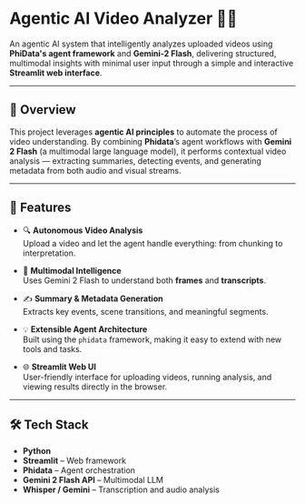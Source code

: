 # Agentic AI Video Analyzer 🎥🧠

An agentic AI system that intelligently analyzes uploaded videos using **PhiData's agent framework** and **Gemini-2 Flash**, delivering structured, multimodal insights with minimal user input through a simple and interactive **Streamlit web interface**.

---

## 🚀 Overview

This project leverages **agentic AI principles** to automate the process of video understanding. By combining **Phidata**’s agent workflows with **Gemini 2 Flash** (a multimodal large language model), it performs contextual video analysis — extracting summaries, detecting events, and generating metadata from both audio and visual streams.

---

## 🧩 Features

- 🔍 **Autonomous Video Analysis**  
  Upload a video and let the agent handle everything: from chunking to interpretation.

- 🧠 **Multimodal Intelligence**  
  Uses Gemini 2 Flash to understand both **frames** and **transcripts**.

- ✍️ **Summary & Metadata Generation**  
  Extracts key events, scene transitions, and meaningful segments.

- 💡 **Extensible Agent Architecture**  
  Built using the `phidata` framework, making it easy to extend with new tools and tasks.

- 🌐 **Streamlit Web UI**  
  User-friendly interface for uploading videos, running analysis, and viewing results directly in the browser.

---

## 🛠️ Tech Stack

- **Python**
- **Streamlit** – Web framework
- **Phidata** – Agent orchestration
- **Gemini 2 Flash API** – Multimodal LLM
- **Whisper / Gemini** – Transcription and audio analysis

